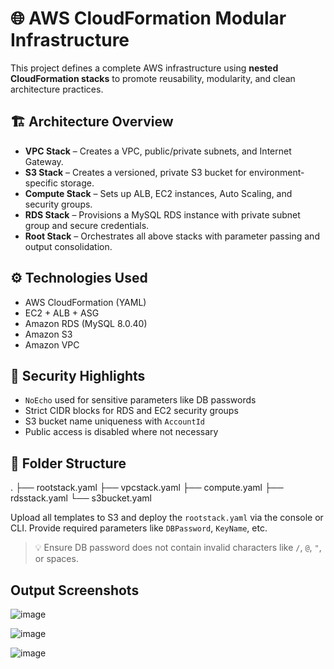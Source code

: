 # 🌐 AWS CloudFormation Modular Infrastructure

This project defines a complete AWS infrastructure using **nested CloudFormation stacks** to promote reusability, modularity, and clean architecture practices.

## 🏗️ Architecture Overview

- **VPC Stack** – Creates a VPC, public/private subnets, and Internet Gateway.
- **S3 Stack** – Creates a versioned, private S3 bucket for environment-specific storage.
- **Compute Stack** – Sets up ALB, EC2 instances, Auto Scaling, and security groups.
- **RDS Stack** – Provisions a MySQL RDS instance with private subnet group and secure credentials.
- **Root Stack** – Orchestrates all above stacks with parameter passing and output consolidation.

## ⚙️ Technologies Used

- AWS CloudFormation (YAML)
- EC2 + ALB + ASG
- Amazon RDS (MySQL 8.0.40)
- Amazon S3
- Amazon VPC


## 🔐 Security Highlights

- `NoEcho` used for sensitive parameters like DB passwords
- Strict CIDR blocks for RDS and EC2 security groups
- S3 bucket name uniqueness with `AccountId`
- Public access is disabled where not necessary

## 📁 Folder Structure
. ├── rootstack.yaml ├── vpcstack.yaml ├── compute.yaml ├── rdsstack.yaml └── s3bucket.yaml 


Upload all templates to S3 and deploy the `rootstack.yaml` via the console or CLI. Provide required parameters like `DBPassword`, `KeyName`, etc.

> 💡 Ensure DB password does not contain invalid characters like `/`, `@`, `"`, or spaces.



## Output Screenshots


![image](https://github.com/user-attachments/assets/d90a8907-a8cd-4a89-aae2-a95b8c8cf140)



![image](https://github.com/user-attachments/assets/b1f3a1d7-d4b7-495a-bfb5-6f9a55613e39)



![image](https://github.com/user-attachments/assets/1d520742-0474-41b4-b13e-aabebe44da29)
